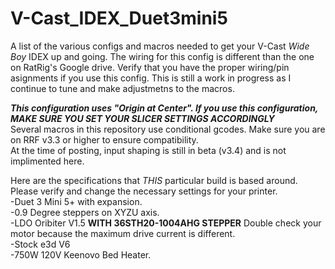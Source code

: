 # V-Cast_IDEX_Duet3mini5
A list of the various configs and macros needed to get your V-Cast _Wide Boy_ IDEX up and going. The wiring for this config is different than the one on RatRig's Google drive. Verify that you have the proper wiring/pin asignments if you use this config. This is still a work in progress as I continue to tune and make adjustmetns to the macros.<br> 

***This configuration uses "Origin at Center". If you use this configuration, MAKE SURE YOU SET YOUR SLICER SETTINGS ACCORDINGLY***<br>
Several macros in this repository use conditional gcodes. Make sure you are on RRF v3.3 or higher to ensure compatibility.<br>
At the time of posting, input shaping is still in beta (v3.4) and is not implimented here.    

Here are the specifications that _THIS_ particular build is based around. Please verify and change the necessary settings for your printer.<br>
-Duet 3 Mini 5+ with expansion.<br> 
-0.9 Degree steppers on XYZU axis.<br>
-LDO Oribiter V1.5 **WITH 36STH20-1004AHG STEPPER** Double check your motor because the maximum drive current is different.<br>
-Stock e3d V6 <br>
-750W 120V Keenovo Bed Heater.<br>


   
